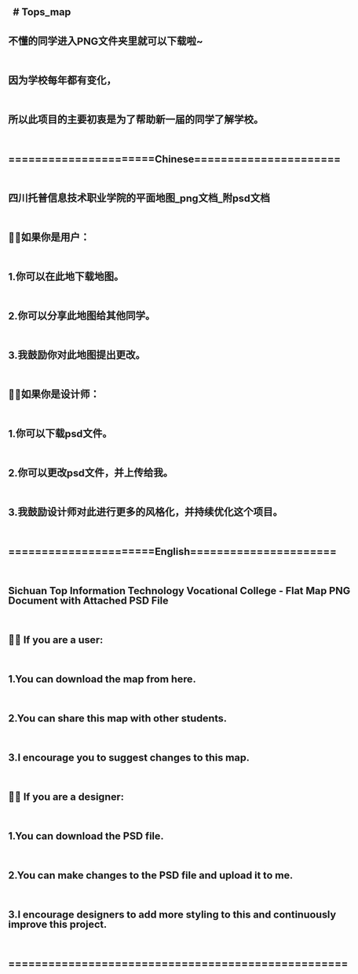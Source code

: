 <!DOCTYPE html>
<html>
<head>
  <meta charset="UTF-8">
  <meta name="viewport" content="width=device-width, initial-scale=1.0">
  
  <style type="text/css">
    /* 设置文本区域的样式 */
    body {
      resize: none; /* 禁止文本区域的调整大小 */
      margin-top: -2px; /* 顶部外边距为-2px，可根据需要进行调整 */
      padding-left: 92px; /* 左内边距为92px，用于留出侧边滑动条的空间 */
      width: 100%; /* 文本区域宽度为100% */
      background-color: unset; /* 背景颜色未设置，将使用默认背景颜色 */
      color: var(--color-canvas-default); /* 文本颜色使用自定义变量(--color-canvas-default) */
      position: absolute; /* 绝对定位，相对于最近的已定位父元素 */
      border: none; /* 去除边框 */
      font-size: 8; /* 字体大小为8px，应该指定单位如px或rem */
      outline: none; /* 去除聚焦时的外边框 */
      overflow: auto ; /* 滚动条自动显示，但默认隐藏 */
      height: 880px; /* 文本区域的高度为880px */
      font-size: 20px; /* 字体大小为20px */
      line-height: 20px; /* 行高为20px */
      overflow-wrap: normal; /* 不自动换行 */
      white-space: pre; /* 保留空格和换行 */
      font-weight: bold; /* 字体加粗 */
    }
    
  </style>


</head>
<body>
  # Tops_map

不懂的同学进入PNG文件夹里就可以下载啦~

因为学校每年都有变化，

所以此项目的主要初衷是为了帮助新一届的同学了解学校。

======================Chinese======================

四川托普信息技术职业学院的平面地图_png文档_附psd文档

👩‍🎓如果你是用户：

1.你可以在此地下载地图。

2.你可以分享此地图给其他同学。

3.我鼓励你对此地图提出更改。

👩‍💻如果你是设计师：

1.你可以下载psd文件。

2.你可以更改psd文件，并上传给我。

3.我鼓励设计师对此进行更多的风格化，并持续优化这个项目。

======================English======================

Sichuan Top Information Technology Vocational College - Flat Map PNG Document with Attached PSD File

👩‍🎓 If you are a user:

1.You can download the map from here.

2.You can share this map with other students.

3.I encourage you to suggest changes to this map.

👩‍💻 If you are a designer:

1.You can download the PSD file.

2.You can make changes to the PSD file and upload it to me.

3.I encourage designers to add more styling to this and continuously improve this project.

===================================================

</body>
</html>
